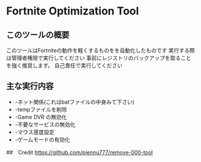 # Fortnite Optimization Tool

## このツールの概要
このツールはFortniteの動作を軽くするものをを自動化したものです
実行する際は管理者権限で実行してください
事前にレジストリのバックアップを取ることを強く推奨します。
自己責任で実行してください

## 主な実行内容
- -ネット関係(これはbatファイルの中身みて下さい)
- -tempファイルを削除
- -Game DVR の無効化
- -不要なサービスの無効化
- -マウス感度設定
- -ゲームモードの有効化

##　Credit
https://github.com/piennu777/remove-000-tool
